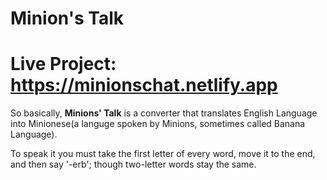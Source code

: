 # Minion's Talk
# Live Project: https://minionschat.netlify.app
So basically, **Minions' Talk** is a converter that translates English Language into Minionese(a languge spoken by Minions, sometimes called Banana Language).

To speak it you must take the first letter of every word, move it to the end, and then say '-erb'; though two-letter words stay the same.
